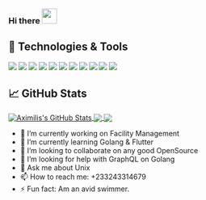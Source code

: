 ### Hi there  <img src="https://raw.githubusercontent.com/MartinHeinz/MartinHeinz/master/wave.gif" width="30px">

## 🔧 Technologies & Tools
![](https://img.shields.io/badge/OS-Linux-informational?style=flat&logo=linux&logoColor=white&color=2bbc8a)
![](https://img.shields.io/badge/Editor-IntelliJ_IDEA-informational?style=flat&logo=intellij-idea&logoColor=white&color=2bbc8a)
![](https://img.shields.io/badge/Code-JavaScript-informational?style=flat&logo=javascript&logoColor=white&color=2bbc8a)
![](https://img.shields.io/badge/Code-Golang-informational?style=flat&logo=go&logoColor=white&color=2bbc8a)
![](https://img.shields.io/badge/Code-Vue-informational?style=flat&logo=vue.js&logoColor=white&color=2bbc8a)
![](https://img.shields.io/badge/Shell-Bash-informational?style=flat&logo=gnu-bash&logoColor=white&color=2bbc8a)
![](https://img.shields.io/badge/Tools-PostgreSQL-informational?style=flat&logo=postgresql&logoColor=white&color=2bbc8a)
![](https://img.shields.io/badge/Tools-Docker-informational?style=flat&logo=docker&logoColor=white&color=2bbc8a)
![](https://img.shields.io/badge/Tools-Kubernetes-informational?style=flat&logo=kubernetes&logoColor=white&color=2bbc8a)
![](https://img.shields.io/badge/Tools-Red_Hat_OpenShift-informational?style=flat&logo=red-hat-open-shift&logoColor=white&color=2bbc8a)
![](https://img.shields.io/badge/Cloud-Digital_Ocean-informational?style=flat&logo=digitalocean&logoColor=white&color=2bbc8a)



## &#x1f4c8; GitHub Stats

  <a href="https://github.com/aximilli1212/aximilli1212">
  <img align="center" src="https://github-readme-stats.vercel.app/api?username=aximilli1212&show_icons=true&line_height=27&count_private=true&title_color=ffffff&text_color=c9cacc&icon_color=2bbc8a&bg_color=1d1f21" alt="Aximilis's GitHub Stats" />
  </a>

  <a href="https://github.com/aximilli1212/tech-meetup">
  <img align="center" src="https://github-readme-stats.vercel.app/api/pin/?username=aximilli1212&repo=tech-meetup&title_color=ffffff&text_color=c9cacc&icon_color=2bbc8a&bg_color=1d1f21" />
  </a>


  <a href="https://github.com/aximilli1212/medstore">
  <img align="center" src="https://github-readme-stats.vercel.app/api/pin/?username=aximilli1212&repo=medstore&title_color=ffffff&text_color=c9cacc&icon_color=2bbc8a&bg_color=1d1f21" />
  </a>    




- 🔭 I’m currently working on Facility Management
- 🌱 I’m currently learning Golang & Flutter
- 👯 I’m looking to collaborate on any good OpenSource
- 🤔 I’m looking for help with GraphQL on Golang
- 💬 Ask me about Unix 
- 📫 How to reach me: +233243314679
- ⚡ Fun fact: Am an avid swimmer.
